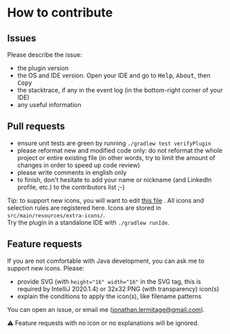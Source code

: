 # How to contribute

## Issues

Please describe the issue:

* the plugin version
* the OS and IDE version. Open your IDE and go to <kbd>Help</kbd>, <kbd>About</kbd>, then <kbd>Copy</kbd>
* the stacktrace, if any in the event log (in the bottom-right corner of your IDE)
* any useful information

## Pull requests

* ensure unit tests are green by running `./gradlew test verifyPlugin`
* please reformat new and modified code only: do not reformat the whole project or entire existing file (in other words,
  try to limit the amount of changes in order to speed up code review)
* please write comments in english only
* to finish, don't hesitate to add your name or nickname (and LinkedIn profile, etc.) to the contributors list ;-)

Tip: to support new icons, you will want to
edit [this file](https://github.com/jonathanlermitage/intellij-extra-icons-plugin/blob/master/src/main/java/lermitage/intellij/extra/icons/ExtraIconProvider.java#L24)
. All icons and selection rules are registered here. Icons are stored in `src/main/resources/extra-icons/`.  
Try the plugin in a standalone IDE with `./gradlew runIde`.

## Feature requests

If you are not comfortable with Java development, you can ask me to support new icons. Please:

* provide SVG (with `height="16" width="16"` in the SVG tag, this is required by IntelliJ 2020.1.4) or 32x32 PNG (with
  transparency) icon(s)
* explain the conditions to apply the icon(s), like filename patterns

You can open an issue, or email me (jonathan.lermitage@gmail.com).

:warning: Feature requests with no icon or no explanations will be ignored.
